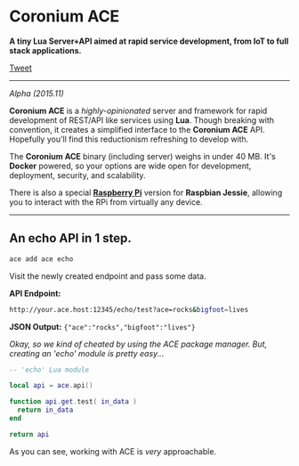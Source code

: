 # Coronium ACE

__A tiny Lua Server+API aimed at rapid service development, from IoT to full stack applications.__

<a href="https://twitter.com/share" class="twitter-share-button" data-via="develephant" data-size="large" data-hashtags="coroniumace">Tweet</a>
<script>!function(d,s,id){var js,fjs=d.getElementsByTagName(s)[0],p=/^http:/.test(d.location)?'http':'https';if(!d.getElementById(id)){js=d.createElement(s);js.id=id;js.src=p+'://platform.twitter.com/widgets.js';fjs.parentNode.insertBefore(js,fjs);}}(document, 'script', 'twitter-wjs');</script>

---

*Alpha (2015.11)*

__Coronium ACE__ is a *highly-opinionated* server and framework for rapid development of REST/API like services using __Lua__. Though breaking with convention, it creates a simplified interface to the __Coronium ACE__ API. Hopefully you'll find this reductionism refreshing to develop with.

The __Coronium ACE__ binary (including server) weighs in under 40 MB. It's __Docker__ powered, so your options are wide open for development, deployment, security, and scalability.

There is also a special __[Raspberry Pi](ace_pi.md)__ version for __Raspbian Jessie__, allowing you to interact with the RPi from virtually any device.

---

## An echo API in __1__ step.

```bash
ace add ace echo
```

Visit the newly created endpoint and pass some data.

__API Endpoint:__
```bash
http://your.ace.host:12345/echo/test?ace=rocks&bigfoot=lives
```

__JSON Output:__ `{"ace":"rocks","bigfoot":"lives"}`

*Okay, so we kind of cheated by using the ACE package manager. But, creating an 'echo' module is pretty easy...*

```lua
-- 'echo' Lua module

local api = ace.api()

function api.get.test( in_data )
  return in_data
end

return api
```

As you can see, working with ACE is *very* approachable.
